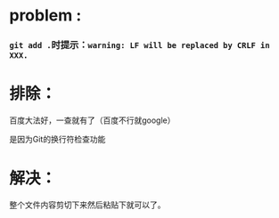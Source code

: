 # problem : 

### `git add .`时提示：`warning: LF will be replaced by CRLF in XXX.`

# 排除：

百度大法好，一查就有了（百度不行就google）

是因为Git的换行符检查功能

# 解决：

整个文件内容剪切下来然后粘贴下就可以了。